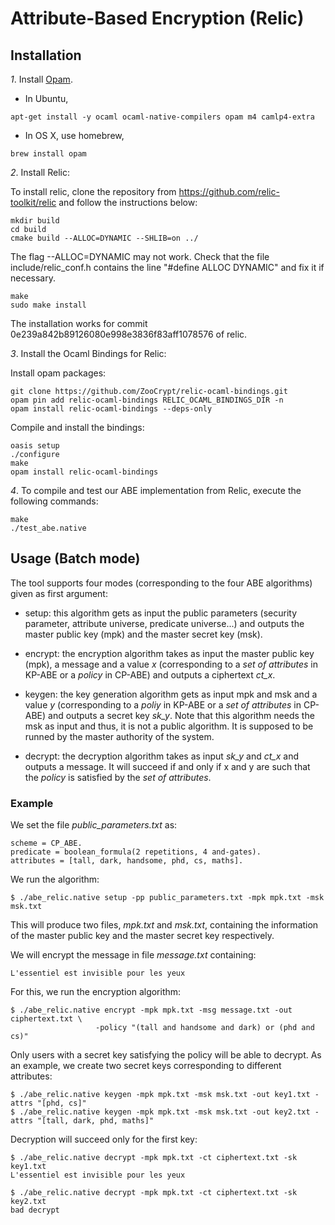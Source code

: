 # Attribute-Based Encryption (Relic)

## Installation

*1*. Install [Opam](https://opam.ocaml.org/).

 * In Ubuntu,

~~~~~
apt-get install -y ocaml ocaml-native-compilers opam m4 camlp4-extra
~~~~~

 * In OS X, use homebrew,

~~~~~
brew install opam
~~~~~

*2*. Install Relic:

To install relic, clone the repository from https://github.com/relic-toolkit/relic and follow the instructions below:

~~~~~
mkdir build
cd build
cmake build --ALLOC=DYNAMIC --SHLIB=on ../
~~~~~

The flag --ALLOC=DYNAMIC may not work. Check that the file include/relic_conf.h contains the line "#define ALLOC   DYNAMIC" and fix it if necessary.

~~~~~
make
sudo make install
~~~~~

The installation works for commit 0e239a842b89126080e998e3836f83aff1078576 of relic.

*3*. Install the Ocaml Bindings for Relic:

Install opam packages:

~~~~~
git clone https://github.com/ZooCrypt/relic-ocaml-bindings.git
opam pin add relic-ocaml-bindings RELIC_OCAML_BINDINGS_DIR -n
opam install relic-ocaml-bindings --deps-only
~~~~~

Compile and install the bindings:

~~~~~
oasis setup
./configure
make
opam install relic-ocaml-bindings
~~~~~

*4*. To compile and test our ABE implementation from Relic, execute the following commands:

~~~~~
make
./test_abe.native
~~~~~

## Usage (Batch mode)

The tool supports four modes (corresponding to the four ABE algorithms) given as first argument:

- setup: this algorithm gets as input the public parameters (security parameter, attribute universe,
  predicate universe...) and outputs the master public key (mpk) and the master secret key (msk).

- encrypt: the encryption algorithm takes as input the master public key (mpk), a message and a value
  *x* (corresponding to a *set of attributes* in KP-ABE or a *policy* in CP-ABE) and outputs a ciphertext
  *ct_x*.

- keygen: the key generation algorithm gets as input mpk and msk and a value *y* (corresponding to a *poliy* in
  KP-ABE or a *set of attributes* in CP-ABE) and outputs a secret key *sk_y*.
  Note that this algorithm needs the msk as input and thus, it is not a public algorithm. It
  is supposed to be runned by the master authority of the system.

- decrypt: the decryption algorithm takes as input *sk_y* and *ct_x* and outputs a message. It will
  succeed if and only if x and y are such that the *policy* is satisfied by the *set of attributes*.

### Example

We set the file *public_parameters.txt* as:

~~~~
scheme = CP_ABE.
predicate = boolean_formula(2 repetitions, 4 and-gates).
attributes = [tall, dark, handsome, phd, cs, maths].
~~~~

We run the algorithm:

~~~~
$ ./abe_relic.native setup -pp public_parameters.txt -mpk mpk.txt -msk msk.txt
~~~~

This will produce two files, *mpk.txt* and *msk.txt*, containing the information of the master public
key and the master secret key respectively.

We will encrypt the message in file *message.txt* containing:

~~~~
L'essentiel est invisible pour les yeux
~~~~

For this, we run the encryption algorithm:

~~~~
$ ./abe_relic.native encrypt -mpk mpk.txt -msg message.txt -out ciphertext.txt \
                   -policy "(tall and handsome and dark) or (phd and cs)"
~~~~

Only users with a secret key satisfying the policy will be able to decrypt. As an example, we
create two secret keys corresponding to different attributes:

~~~~
$ ./abe_relic.native keygen -mpk mpk.txt -msk msk.txt -out key1.txt -attrs "[phd, cs]"
$ ./abe_relic.native keygen -mpk mpk.txt -msk msk.txt -out key2.txt -attrs "[tall, dark, phd, maths]"
~~~~

Decryption will succeed only for the first key:

~~~~
$ ./abe_relic.native decrypt -mpk mpk.txt -ct ciphertext.txt -sk key1.txt
L'essentiel est invisible pour les yeux
~~~~

~~~~
$ ./abe_relic.native decrypt -mpk mpk.txt -ct ciphertext.txt -sk key2.txt
bad decrypt
~~~~

